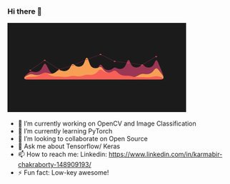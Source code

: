 ### Hi there 👋

<img src="Github.gif" height = 200 width = 400> <br>
- 🔭 I’m currently working on OpenCV and Image Classification <br>
- 🌱 I’m currently learning PyTorch <br>
- 👯 I’m looking to collaborate on Open Source <br>
- 💬 Ask me about Tensorflow/ Keras <br>
- 📫 How to reach me: Linkedin: https://www.linkedin.com/in/karmabir-chakraborty-148909193/ <br>
- ⚡ Fun fact: Low-key awesome! <br>

